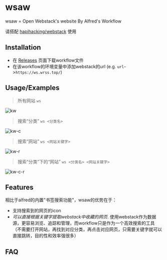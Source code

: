 
# wsaw

wsaw = Open Webstack's website By Alfred's Workflow

请搭配 [hapihacking/webstack](https://github.com/hapihacking/webstack) 使用

## Installation

- 在 [Releases](https://github.com/91go/wsaw/releases) 页面下载workflow文件
- 在该workflow的环境变量中添加webstack的url (e.g. `url`->`https://ws.wrss.top/`)


## Usage/Examples

> 所有网站 `ws`

![kw](https://user-images.githubusercontent.com/8591495/217186251-b1ff1059-6e09-41dc-bdb7-132fbe760e5f.gif)


> 搜索“分类” `ws <分类名>`

![kw-c](https://user-images.githubusercontent.com/8591495/217185976-90ea5563-906a-4cfd-8610-c7344f95a9f1.gif)




> 搜索“网站” `ws <网站关键字>`

![kw-r](https://user-images.githubusercontent.com/8591495/217186004-be234ce6-0a38-4345-8107-503e7015514c.gif)


> 搜索“分类”下的“网站” `ws <分类名> <网站关键字>`

![kw-c-r](https://user-images.githubusercontent.com/8591495/217186030-aebab5e2-ee69-4155-ada0-49397af032f8.gif)




## Features

相比于alfred的内置"书签搜索功能"，wsaw的优势在于：

- 支持搜索到的网页的icon
- *可以直接根据关键字提取webstack中收藏的网页*. 使用webstack作为数据源，更容易浏览、追踪和管理，而workflow只是作为一个高效搜索的工具（不需要打开网站，再找到对应分类，再点击对应网页，只需要关键字就可以直接跳转，目的性和效率强很多）


## FAQ



